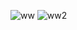 ![ww](https://github.com/zeynepdukk/WeatherApp/assets/73105069/592a1001-b27b-4437-a02a-cf25e2244149)
![ww2](https://github.com/zeynepdukk/WeatherApp/assets/73105069/0e7ed863-4960-484b-a0e7-624537e9e763)
